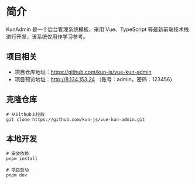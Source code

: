 # 简介

KunAdmin 是一个后台管理系统模板，采用 Vue、TypeScript 等最新前端技术栈进行开发，该系统仅用作学习参考。

## 项目相关

- 项目仓库地址：https://github.com/kun-js/vue-kun-admin
- 项目预览地址：http://8.134.153.24
（账号：admin，密码：123456）

## 克隆仓库

```
# 从Github上拉取
git clone https://github.com/kun-js/vue-kun-admin.git
```

## 本地开发

```
# 安装依赖
pnpm install

# 项目启动
pnpm dev
```